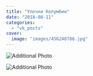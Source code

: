 ```yaml
---
title: "Улочки Колумбии"
date: "2018-08-11"
categories: 
  - "vk_posts"
cover:
  image: "images/456240786.jpg"
---
```


![Additional Photo](https://vodpop.ru/wp-content/uploads/2023/07/456240787.jpg)

![Additional Photo](https://vodpop.ru/wp-content/uploads/2023/07/456240788.jpg)
